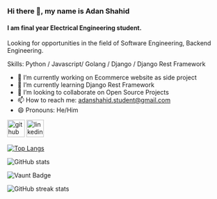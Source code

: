 ### Hi there 👋, my name is Adan Shahid
#### I am final year Electrical Engineering student.
Looking for opportunities in the field of Software Engineering, Backend Engineering.

Skills: Python / Javascript/ Golang / Django / Django Rest Framework

- 🔭 I’m currently working on Ecommerce website as side project 
- 🌱 I’m currently learning Django Rest Framework 
- 👯 I’m looking to collaborate on Open Source Projects 
- 📫 How to reach me: adanshahid.student@gmail.com 
- 😄 Pronouns: He/Him 


[<img src='https://cdn.jsdelivr.net/npm/simple-icons@3.0.1/icons/github.svg' alt='github' height='40'>](https://github.com/adan-shahid)  [<img src='https://cdn.jsdelivr.net/npm/simple-icons@3.0.1/icons/linkedin.svg' alt='linkedin' height='40'>](https://www.linkedin.com/in/adan-shahid/)  

[![Top Langs](https://github-readme-stats.vercel.app/api/top-langs/?username=adan-shahid)](https://github.com/anuraghazra/github-readme-stats)

![GitHub stats](https://github-readme-stats.vercel.app/api?username=adan-shahid&show_icons=true&count_private=true)  

![Vaunt Badge](https://api.vaunt.dev/v1/github/entities/adan-shahid/contributions?format=svg&private=true)  

![GitHub streak stats](https://streak-stats.demolab.com/?user=adan-shahid)  

